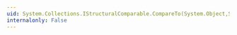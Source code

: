 ```yaml
---
uid: System.Collections.IStructuralComparable.CompareTo(System.Object,System.Collections.IComparer)
internalonly: False
---
```

